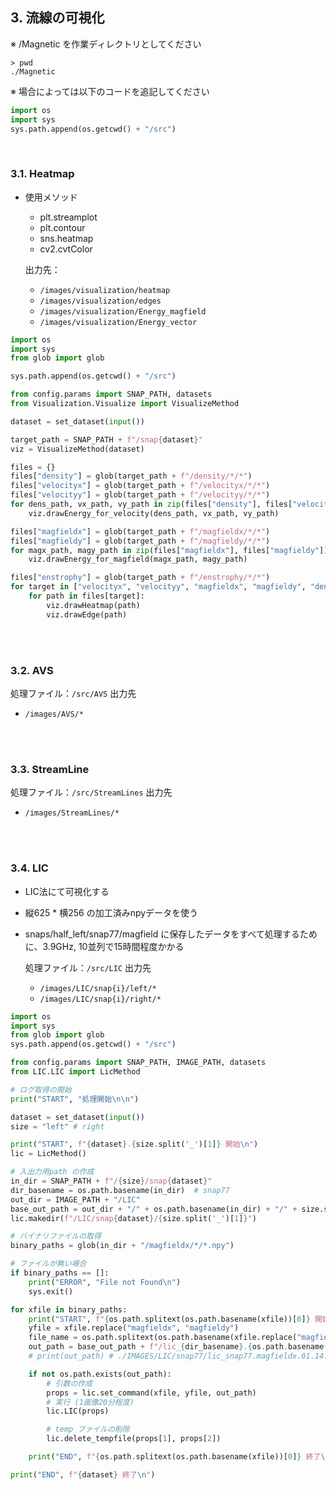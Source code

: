## 3. 流線の可視化

※ /Magnetic を作業ディレクトリとしてください
```
> pwd
./Magnetic

```
※ 場合によっては以下のコードを追記してください
```python
import os
import sys
sys.path.append(os.getcwd() + "/src")

```
<br>

### 3.1. Heatmap
- 使用メソッド
    - plt.streamplot
    - plt.contour
    - sns.heatmap
    - cv2.cvtColor

    出力先：
    - `/images/visualization/heatmap`
    - `/images/visualization/edges`
    - `/images/visualization/Energy_magfield`
    - `/images/visualization/Energy_vector`

```python
import os
import sys
from glob import glob

sys.path.append(os.getcwd() + "/src")

from config.params import SNAP_PATH, datasets
from Visualization.Visualize import VisualizeMethod

dataset = set_dataset(input())

target_path = SNAP_PATH + f"/snap{dataset}"
viz = VisualizeMethod(dataset)

files = {}
files["density"] = glob(target_path + f"/density/*/*")
files["velocityx"] = glob(target_path + f"/velocityx/*/*")
files["velocityy"] = glob(target_path + f"/velocityy/*/*")
for dens_path, vx_path, vy_path in zip(files["density"], files["velocityx"], files["velocityy"]):
    viz.drawEnergy_for_velocity(dens_path, vx_path, vy_path)

files["magfieldx"] = glob(target_path + f"/magfieldx/*/*")
files["magfieldy"] = glob(target_path + f"/magfieldy/*/*")
for magx_path, magy_path in zip(files["magfieldx"], files["magfieldy"]):
    viz.drawEnergy_for_magfield(magx_path, magy_path)

files["enstrophy"] = glob(target_path + f"/enstrophy/*/*")
for target in ["velocityx", "velocityy", "magfieldx", "magfieldy", "density", "enstrophy"]:
    for path in files[target]:
        viz.drawHeatmap(path)
        viz.drawEdge(path)

```

<br>
<br>

### 3.2. AVS
処理ファイル：`/src/AVS`
出力先
- `/images/AVS/*`

<br>
<br>

### 3.3. StreamLine
処理ファイル：`/src/StreamLines`
出力先
- `/images/StreamLines/*`

<br>
<br>

### 3.4. LIC
- LIC法にて可視化する
- 縦625 * 横256 の加工済みnpyデータを使う
- snaps/half_left/snap77/magfield に保存したデータをすべて処理するために、3.9GHz, 10並列で15時間程度かかる

    処理ファイル：`/src/LIC`
    出力先
    - `/images/LIC/snap{i}/left/*`
    - `/images/LIC/snap{i}/right/*`

```python
import os
import sys
from glob import glob
sys.path.append(os.getcwd() + "/src")

from config.params import SNAP_PATH, IMAGE_PATH, datasets
from LIC.LIC import LicMethod

# ログ取得の開始
print("START", "処理開始\n\n")

dataset = set_dataset(input())
size = "left" # right

print("START", f"{dataset}.{size.split('_')[1]} 開始\n")
lic = LicMethod()

# 入出力用path の作成
in_dir = SNAP_PATH + f"/{size}/snap{dataset}"
dir_basename = os.path.basename(in_dir)  # snap77
out_dir = IMAGE_PATH + "/LIC"
base_out_path = out_dir + "/" + os.path.basename(in_dir) + "/" + size.split("_")[1]  # ./IMAGES/LIC/snap77/left
lic.makedir(f"/LIC/snap{dataset}/{size.split('_')[1]}")

# バイナリファイルの取得
binary_paths = glob(in_dir + "/magfieldx/*/*.npy")

# ファイルが無い場合
if binary_paths == []:
    print("ERROR", "File not Found\n")
    sys.exit()

for xfile in binary_paths:
    print("START", f"{os.path.splitext(os.path.basename(xfile))[0]} 開始\n")
    yfile = xfile.replace("magfieldx", "magfieldy")
    file_name = os.path.splitext(os.path.basename(xfile.replace("magfieldx", "magfield")))
    out_path = base_out_path + f"/lic_{dir_basename}.{os.path.basename(base_out_path)}.{file_name[0]}.bmp"
    # print(out_path) # ./IMAGES/LIC/snap77/lic_snap77.magfieldx.01.14.bmp

    if not os.path.exists(out_path):
        # 引数の作成
        props = lic.set_command(xfile, yfile, out_path)
        # 実行 (1画像20分程度)
        lic.LIC(props)

        # temp ファイルの削除
        lic.delete_tempfile(props[1], props[2])

    print("END", f"{os.path.splitext(os.path.basename(xfile))[0]} 終了\n")

print("END", f"{dataset} 終了\n")

```
